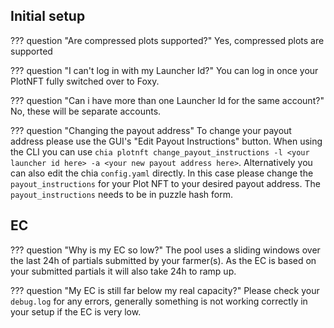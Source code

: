 ## Initial setup

??? question "Are compressed plots supported?"
    Yes, compressed plots are supported

??? question "I can't log in with my Launcher Id?"
    You can log in once your PlotNFT fully switched over to Foxy.

??? question "Can i have more than one Launcher Id for the same account?"
    No, these will be separate accounts.

??? question "Changing the payout address"
    To change your payout address please use the GUI's "Edit Payout Instructions" button. When using the CLI you can use `chia plotnft change_payout_instructions -l <your launcher id here> -a <your new payout address here>`. Alternatively you can also edit the chia `config.yaml` directly. In this case please change the `payout_instructions` for your Plot NFT to your desired payout address. The `payout_instructions` needs to be in puzzle hash form.

## EC

??? question "Why is my EC so low?"
    The pool uses a sliding windows over the last 24h of partials submitted by your farmer(s). As the EC is based on your submitted partials it will also take 24h to ramp up.

??? question "My EC is still far below my real capacity?"
    Please check your `debug.log` for any errors, generally something is not working correctly in your setup if the EC is very low.
